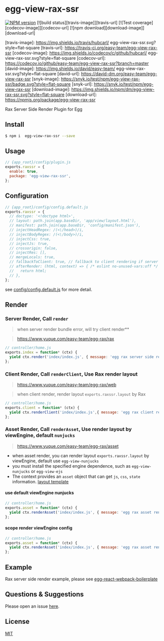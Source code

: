 # egg-view-rax-ssr

[![NPM version][npm-image]][npm-url]
[![build status][travis-image]][travis-url]
[![Test coverage][codecov-image]][codecov-url]
[![npm download][download-image]][download-url]

[npm-image]: https://img.shields.io/npm/v/egg-view-rax-ssr.svg?style=flat-square
[npm-url]: https://npmjs.org/package/egg-view-rax-ssr
[travis-image]: https://img.shields.io/travis/hubcarl/ egg-view-rax-ssr.svg?style=flat-square
[travis-url]: https://travis-ci.org/easy-team/egg-view-rax-ssr
[codecov-image]: https://img.shields.io/codecov/c/github/hubcarl/ egg-view-rax-ssr.svg?style=flat-square
[codecov-url]: https://codecov.io/github/easy-team/egg-view-rax-ssr?branch=master
[david-image]: https://img.shields.io/david/easy-team/ egg-view-rax-ssr.svg?style=flat-square
[david-url]: https://david-dm.org/easy-team/egg-view-rax-ssr
[snyk-image]: https://snyk.io/test/npm/egg-view-rax-ssr/badge.svg?style=flat-square
[snyk-url]: https://snyk.io/test/npm/egg-view-rax-ssr
[download-image]: https://img.shields.io/npm/dm/egg-view-rax-ssr.svg?style=flat-square
[download-url]: https://npmjs.org/package/egg-view-rax-ssr

Rax Server Side Render Plugin for Egg

## Install

```bash
$ npm i  egg-view-rax-ssr --save
```

## Usage

```js
// {app_root}/config/plugin.js
exports.raxssr = {
  enable: true,
  package: 'egg-view-rax-ssr',
};
```

## Configuration

```js
// {app_root}/config/config.default.js
exports.raxssr = {
  // doctype: '<!doctype html>',
  // layout: path.join(app.baseDir, 'app/view/layout.html'),
  // manifest: path.join(app.baseDir, 'config/manifest.json'),
  // injectHeadRegex: /(<\/head>)/i,
  // injectBodyRegex: /(<\/body>)/i,
  // injectCss: true,
  // injectJs: true,
  // crossorigin: false,
  // injectRes: [],
  // mergeLocals: true,
  // fallbackToClient: true, // fallback to client rendering if server render failed
  // afterRender: (html, context) => { /* eslint no-unused-vars:off */
  //   return html;
  // },
};
```

see [config/config.default.js](config/config.default.js) for more detail.


## Render

### Server Render, Call `render`

> when server render bundle error, will try client render**

> https://www.yuque.com/easy-team/egg-rax/rax

```js
// controller/home.js
exports.index = function* (ctx) {
  yield ctx.render('index/index.js', { message: 'egg rax server side render'});
};
```

### Client Render, Call `renderClient`, Use Rax render layout

> https://www.yuque.com/easy-team/egg-rax/web

> when client render, render layout `exports.raxssr.layout` by Rax

```js
// controller/home.js
exports.client = function* (ctx) {
  yield ctx.renderClient('index/index.js',{ message: 'egg rax client render'});
};
```

### Asset Render, Call `renderAsset`, Use render layout by viewEngine, default `nunjucks`

> https://www.yuque.com/easy-team/egg-rax/asset

- when asset render, you can render layout `exports.raxssr.layout` by viewEngine, default use `egg-view-nunjucks`
- you must install the specified engine dependence, such as `egg-view-nunjucks` or `egg-view-ejs`
- The context provides an `asset` object that can get `js`, `css`, `state` information. [layout template](https://www.yuque.com/easy-team/egg-rax/asset)

#### use default viewEngine nunjucks

```js
// controller/home.js
exports.asset = function* (ctx) {
  yield ctx.renderAsset('index/index.js', { message: 'egg rax asset render'});
};
```

#### scope render viewEngine config

```js
// controller/home.js
exports.asset = function* (ctx) {
  yield ctx.renderAsset('index/index.js', { message: 'egg rax asset render'}, { viewEngine: 'ejs' });
};
```

## Example

Rax server side render example, please see [egg-react-webpack-boilerplate](https://github.com/easy-team/egg-react-webpack-boilerplate/tree/rax)

## Questions & Suggestions

Please open an issue [here](https://github.com/easy-team/egg-react-webpack-boilerplate/issues).

## License

[MIT](LICENSE)
